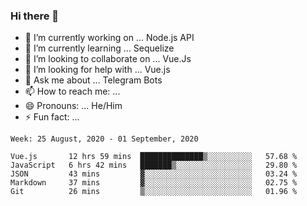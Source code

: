 ### Hi there 👋

- 🔭 I’m currently working on ... Node.js API
- 🌱 I’m currently learning ... Sequelize
- 👯 I’m looking to collaborate on ... Vue.Js
- 🤔 I’m looking for help with ... Vue.js
- 💬 Ask me about ... Telegram Bots 
- 📫 How to reach me: ... 
- 😄 Pronouns: ... He/Him
- ⚡ Fun fact: ... 


<!--START_SECTION:waka-->
```text
Week: 25 August, 2020 - 01 September, 2020

Vue.js       12 hrs 59 mins  ██████████████▒░░░░░░░░░░   57.68 % 
JavaScript   6 hrs 42 mins   ███████▒░░░░░░░░░░░░░░░░░   29.80 % 
JSON         43 mins         ▓░░░░░░░░░░░░░░░░░░░░░░░░   03.24 % 
Markdown     37 mins         ▓░░░░░░░░░░░░░░░░░░░░░░░░   02.75 % 
Git          26 mins         ▒░░░░░░░░░░░░░░░░░░░░░░░░   01.96 % 
```
<!--END_SECTION:waka-->

<!--
**therealstein/therealstein** is a ✨ _special_ ✨ repository because its `README.md` (this file) appears on your GitHub profile.

Here are some ideas to get you started:

- 🔭 I’m currently working on ...
- 🌱 I’m currently learning ...
- 👯 I’m looking to collaborate on ...
- 🤔 I’m looking for help with ...
- 💬 Ask me about ...
- 📫 How to reach me: ...
- 😄 Pronouns: ...
- ⚡ Fun fact: ...
-->
